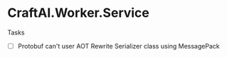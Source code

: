 # CraftAI.Worker.Service

Tasks
- [ ] Protobuf can't user AOT  Rewrite Serializer class using MessagePack

